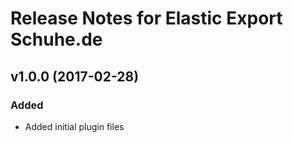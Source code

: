 # Release Notes for Elastic Export Schuhe.de

## v1.0.0 (2017-02-28)
 
### Added
- Added initial plugin files